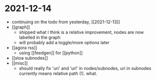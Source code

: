 # 2021-12-14

- continuing on the todo from yesterday, [[2021-12-13]]
- [[graph]]
  - shipped what I think is a relative improvement, nodes are now labelled in the graph
  - will probably add a toggle/more options later
- [[agora rss]]
  - using [[feedgen]] for [[python]]
- [[stoa subnodes]]
- [[misc]]
  - should really fix 'uri' and 'url' in nodes/subnodes, uri in subnodes currently means relative path (!). what.